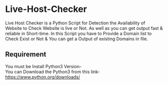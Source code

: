 # Live-Host-Checker
Live Host Checker is a Python Script for Detection the Availability of Website to Check Website is live or Not. As well as you can get output fast & reliable in Short-time. In this Script you have to Provide a Domain list to Check Exist or Not & You can get a Output of existing Domains in file.

## Requirement
You must be Install Python3 Version-<br/>
You can Download the Python3 from this link-
https://www.python.org/downloads/
